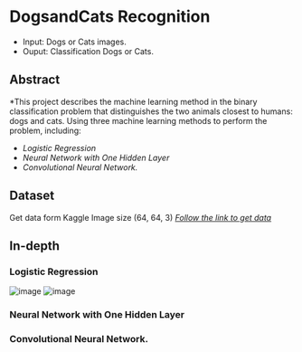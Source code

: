 # DogsandCats Recognition
  * Input: Dogs or Cats images.
  * Ouput: Classification Dogs or Cats. 
## Abstract
  *This project describes the machine learning method in the binary classification problem that distinguishes the two animals closest to humans: dogs and cats. Using three machine learning methods to perform the problem, including:
  * *Logistic Regression* 
  * *Neural Network with One Hidden Layer* 
  * *Convolutional Neural Network.*

## Dataset
  Get data form Kaggle
  Image size (64, 64, 3) 
*[Follow the link to get data](https://drive.google.com/drive/folders/1m8QMw8JHTn77DefCox0IYVXILwbFN1F2)*

## In-depth 
  ### Logistic Regression
  ![image](https://user-images.githubusercontent.com/58307368/115137919-15004100-a053-11eb-9873-080996b4981d.png)
  ![image](https://user-images.githubusercontent.com/58307368/115137925-25182080-a053-11eb-8c78-1abcc46e976f.png)

  ### Neural Network with One Hidden Layer
  
  ### Convolutional Neural Network.

